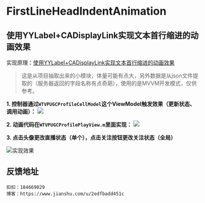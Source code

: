 # FirstLineHeadIndentAnimation

## 使用YYLabel+CADisplayLink实现文本首行缩进的动画效果

实现原理：[使用YYLabel+CADisplayLink实现文本首行缩进的动画效果](https://www.jianshu.com/p/3d8cc8b45965)

> 这是从项目抽取出来的小模块，体量可能有点大，另外数据是从json文件提取的（服务器返回的字段名称有点奇葩），使用的是MVVM开发模式，仅供参考。

**1. 控制器通过``WTVPUGCProfileCellModel``这个ViewModel触发效果（更新状态、调用动画）：**
![](https://github.com/Rogue24/FirstLineHeadIndentAnimation/raw/master/Cover/explain1.jpg)

**2. 动画代码在``WTVPUGCProfilePlayView.m``里面实现：**
![](https://github.com/Rogue24/FirstLineHeadIndentAnimation/raw/master/Cover/explain2.jpg)

**3. 点击头像更改直播状态（单个），点击关注按钮更改关注状态（全局）**

![实现效果](https://github.com/Rogue24/FirstLineHeadIndentAnimation/raw/master/Cover/cover.gif)

## 反馈地址

    扣扣：184669029
    博客：https://www.jianshu.com/u/2edfbadd451c
